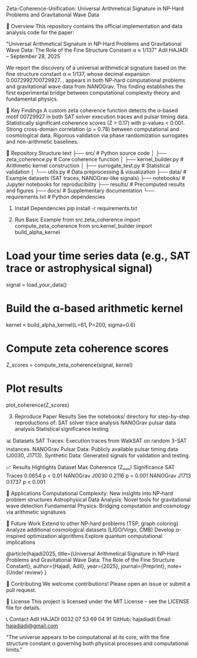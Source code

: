 Zeta-Coherence-Unification: Universal Arithmetical Signature in NP-Hard Problems and Gravitational Wave Data

📌 Overview
This repository contains the official implementation and data analysis code for the paper:

"Universal Arithmetical Signature in NP-Hard Problems and Gravitational Wave Data: The Role of the Fine Structure Constant α ≈ 1/137"
Adil HAJADI – September 28, 2025

We report the discovery of a universal arithmetical signature based on the fine structure constant α ≈ 1/137, whose decimal expansion 0.0072992700729927... appears in both NP-hard computational problems and gravitational wave data from NANOGrav. This finding establishes the first experimental bridge between computational complexity theory and fundamental physics.

🔬 Key Findings
A custom zeta coherence function detects the α-based motif 00729927 in both SAT solver execution traces and pulsar timing data.
Statistically significant coherence scores (Z > 0.17) with p-values < 0.001.
Strong cross-domain correlation (ρ = 0.78) between computational and cosmological data.
Rigorous validation via phase randomization surrogates and non-arithmetic baselines.

📁 Repository Structure
text
├── src/                    # Python source code
│   ├── zeta_coherence.py   # Core coherence function
│   ├── kernel_builder.py   # Arithmetic kernel construction
│   ├── surrogate_test.py   # Statistical validation
│   └── utils.py            # Data preprocessing & visualization
├── data/                   # Example datasets (SAT traces, NANOGrav-like signals)
├── notebooks/              # Jupyter notebooks for reproducibility
├── results/                # Precomputed results and figures
├── docs/                   # Supplementary documentation
└── requirements.txt        # Python dependencies

1. Install Dependencies
   pip install -r requirements.txt

2. Run Basic Example
   from src.zeta_coherence import compute_zeta_coherence
from src.kernel_builder import build_alpha_kernel

# Load your time series data (e.g., SAT trace or astrophysical signal)
signal = load_your_data()

# Build the α-based arithmetic kernel
kernel = build_alpha_kernel(L=61, P=200, sigma=0.6)

# Compute zeta coherence scores
Z_scores = compute_zeta_coherence(signal, kernel)

# Plot results
plot_coherence(Z_scores)

3. Reproduce Paper Results
See the notebooks/ directory for step-by-step reproductions of:
SAT solver trace analysis
NANOGrav pulsar data analysis
Statistical significance testing

📊 Datasets
SAT Traces: Execution traces from WalkSAT on random 3-SAT instances.
NANOGrav Pulsar Data: Publicly available pulsar timing data (J0030, J1713).
Synthetic Data: Generated signals for validation and testing.

📈 Results Highlights
Dataset	        Max Coherence (Zₘₐₓ)	   Significance
SAT Traces	         0.0654              	p < 0.01
NANOGrav J0030	     0.2116	              p < 0.001
NANOGrav J1713	     0.1737               p < 0.001

🎯 Applications
Computational Complexity: New insights into NP-hard problem structures
Astrophysical Data Analysis: Novel tools for gravitational wave detection
Fundamental Physics: Bridging computation and cosmology via arithmetic signatures

🔮 Future Work
Extend to other NP-hard problems (TSP, graph coloring)
Analyze additional cosmological datasets (LIGO/Virgo, CMB)
Develop α-inspired optimization algorithms
Explore quantum computational implications

@article{hajadi2025,
  title={Universal Arithmetical Signature in NP-Hard Problems and Gravitational Wave Data: The Role of the Fine Structure Constant},
  author={Hajadi, Adil},
  year={2025},
  journal={Preprint},
  note={Under review}
}

🤝 Contributing
We welcome contributions! Please open an issue or submit a pull request.

📄 License
This project is licensed under the MIT License – see the LICENSE file for details.

📞 Contact
Adil HAJADI 0032 07 53 69 04 91
GitHub: hajadiadil
Email: hajadiadi@gmail.com

"The universe appears to be computational at its core, with the fine structure constant α governing both physical processes and computational limits."
